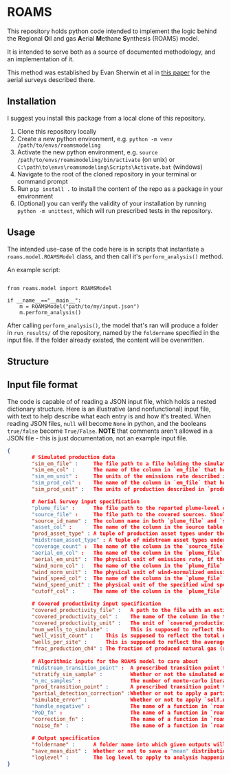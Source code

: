 # ROAMS

This repository holds python code intended to implement the logic behind the **R**egional **O**il and gas **A**erial **M**ethane **S**ynthesis (ROAMS) model. 

It is intended to serve both as a source of documented methodology, and an implementation of it.

This method was established by Evan Sherwin et al in [this paper](https://doi.org/10.1038/s41586-024-07117-5) for the aerial surveys described there.

## Installation

I suggest you install this package from a local clone of this repository. 

1. Clone this repository locally
2. Create a new python environment, e.g. `python -m venv /path/to/envs/roamsmodeling`
3. Activate the new python environment, e.g. `source /path/to/envs/roamsmodeling/bin/activate` (on unix) or `C:\path\to\envs\roamsmodeling\Scripts\Activate.bat` (windows)
4. Navigate to the root of the cloned repository in your terminal or command prompt
5. Run `pip install .` to install the content of the repo as a package in your environment
6. (Optional) you can verify the validity of your installation by running `python -m unittest`, which will run prescribed tests in the repository.

## Usage

The intended use-case of the code here is in scripts that instantiate a `roams.model.ROAMSModel` class, and then call it's `perform_analysis()` method.

An example script:

```python3

from roams.model import ROAMSModel

if __name__=="__main__":
    m = ROAMSModel("path/to/my/input.json")
    m.perform_analysis()

```

After calling `perform_analysis()`, the model that's ran will produce a folder in `run_results/` of the repository, named by the `foldername` specified in the input file. If the folder already existed, the content will be overwritten.

## Structure


## Input file format

The code is capable of of reading a JSON input file, which holds a nested dictionary structure. Here is an illustrative (and nonfunctional) input file, with text to help describe what each entry is and how it's treated. When reading JSON files, `null` will become `None` in python, and the booleans `true/false` become `True/False`. **NOTE** that comments aren't allowed in a JSON file - this is just documentation, not an example input file.

```json
{
        # Simulated production data
        "sim_em_file" :     The file path to a file holding the simulated production emissions to sample from, and optionally the simulated production for each simulated well
        "sim_em_col" :      The name of the column in `em_file` that holds the estimates of emissions from a well in the covered study region. This is required for the ROAMSModel to operate. E.g. "Emissions kgh"
        "sim_em_unit" :     The units of the emissions rate described in `em_col`. This is required for the ROAMSModel to opearate. E.g. "kgh"
        "sim_prod_col" :    The name of the column in `em_file` that holds the estimates of production from a well in the covered study region. If not specified, the code will later break if this ends up  being required for stratification or any other analysis. Defaults to None.
        "sim_prod_unit" :   The units of production described in `production_col`. E.g. "mscf/day". Defaults to None.

        # Aerial Survey input specification        
        "plume_file" :      The file path to the reported plume-level emissions. It's required that each plume record can be matched to each recorded source in the `source_file` by some source identifier.
        "source_file" :     The file path to the covered sources. Should share a column identifier with `plume_file`, and should also contain a descriptor of the asset that best represents the source.
        "source_id_name" :  The column name in both `plume_file` and `source_file` that holds the unique source identifiers. The code will use the values in this column in order to link the tables together. The code will raise an error if not specified. Defaults to None.
        "asset_col" :       The name of the column in the source table that describes the type of infrastructure producing the corresponding plumes. This, together with `asset_type`, is used to segregate the aerial survey data. Defaults to None.
        "prod_asset_type" : A tuple of production asset types under the `asset_col` column to include in the estimation of aerial emissions.
        "midstream_asset_type" : A tuple of midstream asset types under the `asset_col` column to include in the estimation of aerial emissions.
        "coverage_count" :  The name of the column in the `source_file` source table that holds the number of times the given piece of infrastructure was viewed (whether or not emissions were observed).
        "aerial_em_col" :   The name of the column in the `plume_file` plume emissions table that describes the emissions rate. If None, you MUST be specifying wind-normalized emissions rate and wind-speed to be able to infer this. Defaults to None.
        "aerial_em_unit" :  The physical unit of emissions rate, if the corresponding column in the plume file (`emm_col`) has been specified. E.g. "kgh". Defaults to None.
        "wind_norm_col" :   The name of the column in the `plume_file` plume emissions table that describes the wind-normalized emissions rate. If None, you MUST be specifying emissions and wind-speed to be  able to infer this. Defaults to None.
        "wind_norm_unit" :  The physical unit of wind-normalized emissions, if specified. Use a ":" to differentiate between the nominator (emissions rate) and the denominator (wind speed). E.g. "kgh:mps". Defaults to None.
        "wind_speed_col" :  The name of the column in the `plume_file` plume emissions table that describes the wind speed. If None, it's assumed it won't be needed. Defaults to None.
        "wind_speed_unit" : The physical unit of the specified wind speed column, if given. E.g. "mps". Defaults to None.
        "cutoff_col" :      The name of the column in the `plume_file` plume emissions table that holds a flag for whether or not the plume was cut by the field of view of the survey equipment. If None, the code assumes there is none. Defaults to None.

        # Covered productivity input specification
        "covered_productivity_file" :   A path to the file with an estimated distribution of productivity in the covered region, which will be used to re-weight the simulated data according to the "actual" productivity of the region (this process is called 'stratification' in the code). It is also used to define fractional loss (i.e. leaked methane divided by the volume of all methane produced). If not given, the code can't stratify the simulated sample, and won't be able to compute fractional volumetric loss as part of the outputs. Defaults to None.
        "covered_productivity_col" :    The name of the column in the table given by `covered_productivity_file` that holds the estimated per-site production in the covered region. If not given when the file is given, an error will be raised. Defaults to None.
        "covered_productivity_unit" :   The unit of `covered_productivity_col` in the table given by `covered_productivity_file` that holds the estimated per-site production in the covered region. If not given when the file is given, an error will be raised. Defaults to None.
        "num_wells_to_simulate" :       This is supposed to reflect the total number of unique well sites covered in this aerial campaign. The code won't work if this isn't specified, but it's required to be derived from external analysis. Defaults to None.
        "well_visit_count" :    This is supposed to reflect the total number of wells visited during the aerial campaign. The code won't work if this isn't specified, but it's required to be derived from external analysis. Defaults to None.
        "wells_per_site" :      This is supposed to reflect the average number of wells per well site in the covered aerial survey region. This gets used to derive confidence intervals based on experimental distributions. The code won't work if this isn't specified, but it's required to be derived from external analysis. Defaults to None.
        "frac_production_ch4" : The fraction of produced natural gas (reported in covered productivity) that is CH4. Used in the definition of fractional loss when that's being calculated. Defaults to roams.constants.ALVAREZ_ET_AL_CH4_FRAC.
    
        # Algorithmic inputs for the ROAMS model to care about
        "midstream_transition_point" :  A prescribed transition point to apply in the combined midstream emissions distribution, if applicable. The code won't try to find any transition point in this case if not given.
        "stratify_sim_sample" :         Whether or not the simulated emissions should be stratified to better reflect the true production estimated in this region (per the `covered_productivity_file`). Defaults to True.
        "n_mc_samples" :                The number of monte-carlo iterations to do. In each monte-carlo iteration, the (perhaps stratified) simulated emissions are sampled, and the aerial emissions are sampled and noised as well. The resulting distributions are then combined. All monte-carlo iterations are in the end part of the quantified results.Defaults to 100.
        "prod_transition_point" :       A prescribed transition point to apply in the combined production emissions distribution, if applicable. If no such known transition point exists, supplying `None` will indicate to the code to find it by itself. Defaults to None.
        "partial_detection_correction" :Whether or not to apply a partial detection correction to sampled aerial emissions, reflecting the fact that some observed emissions are unlikely to be picked up, and having observed them likely means there is more in the overall region to model that would otherwise not be accounted for. Defaults to True.
        "simulate_error" :              Whether or not to apply `self.noise_fn` to sampled and corrected aerial emissions in order to help simulate error.
        "handle_negative" :             The name of a function in `roams.aerial.assumptions` that can take an array of values (will be sampled and noised aerial data) and do something with below-zero values. Defaults to "zero_out".
        "PoD_fn" :                      The name of a function in `roams.aerial.partial_detection` ("linear" or "bin") that can take an array of wind-normalized emissions values, and return a probability of detection for each value. The result of this function will be fed into the equation to determine the multiplier for corresponding sampled emissions values:    (1/PoD -1), where `PoD` is the outcome of the named function. As such, this should not return any 0 values. Defaults to bin.
        "correction_fn" :               The name of a function in `roams.aerial.assumptions` that can take raw sampled aerial emissions data (equal to [wind normalized emissions]*[wind speed]), and apply a deterministic correction to account for macroscopic average measurement bias. Defaults to "power_correction".
        "noise_fn" :                    The name of a function in `roams.aerial.assumptions` that can take a numpy array, and return a properly noised version of it. Defaults to "normal".
        
        # Output specification
        "foldername" :      A folder name into which given outputs will be saved under "run_results" (=roams.conf.RESULT_DIR). If None, will use a timestamp. Defaults to None.
        "save_mean_dist" :  Whether or not to save a "mean" distribution of all the components of the estimated production distributions (i.e. aerial, partial detection, simulated). Defaults to True.
        "loglevel" :        The log level to apply to analysis happening within the ROAMSModel and submodules that it calls on. If None, will end up using logging.INFO. Defaults to None.
}
```